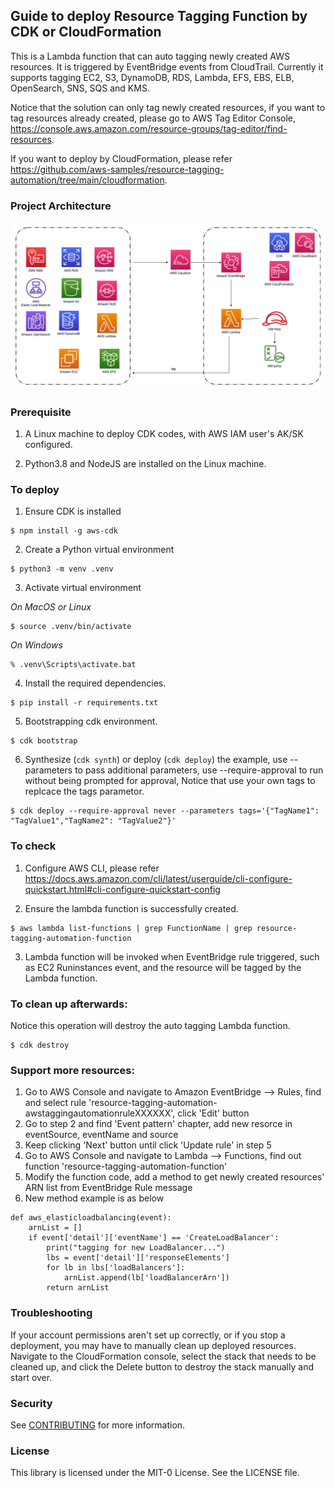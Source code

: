 ## Guide to deploy Resource Tagging Function by CDK or CloudFormation
This is a Lambda function that can auto tagging newly created AWS resources. It is triggered by EventBridge events from CloudTrail. Currently it supports tagging EC2, S3, DynamoDB, RDS, Lambda, EFS, EBS, ELB, OpenSearch, SNS, SQS and KMS.

Notice that the solution can only tag newly created resources, if you want to tag resources already created, please go to AWS Tag Editor Console, https://console.aws.amazon.com/resource-groups/tag-editor/find-resources.

If you want to deploy by CloudFormation, please refer https://github.com/aws-samples/resource-tagging-automation/tree/main/cloudformation.


### Project Architecture
![ProjectArchitecture](docs/architecture.png)


### Prerequisite
1. A Linux machine to deploy CDK codes, with AWS IAM user's AK/SK configured.

2. Python3.8 and NodeJS are installed on the Linux machine.


### To deploy
1. Ensure CDK is installed
```
$ npm install -g aws-cdk
```

2. Create a Python virtual environment
```
$ python3 -m venv .venv
```

3. Activate virtual environment

_On MacOS or Linux_
```
$ source .venv/bin/activate
```

_On Windows_
```
% .venv\Scripts\activate.bat
```

4. Install the required dependencies.

```
$ pip install -r requirements.txt
```

5. Bootstrapping cdk environment.

```
$ cdk bootstrap
```

6. Synthesize (`cdk synth`) or deploy (`cdk deploy`) the example, use --parameters to pass additional parameters, use --require-approval to run without being prompted for approval, Notice that use your own tags to replcace the tags parametor.

```
$ cdk deploy --require-approval never --parameters tags='{"TagName1": "TagValue1","TagName2": "TagValue2"}'
```


### To check
1. Configure AWS CLI, please refer https://docs.aws.amazon.com/cli/latest/userguide/cli-configure-quickstart.html#cli-configure-quickstart-config

2. Ensure the lambda function is successfully created.

```
$ aws lambda list-functions | grep FunctionName | grep resource-tagging-automation-function
```

3. Lambda function will be invoked when EventBridge rule triggered, such as EC2 Runinstances event, and the resource will be tagged by the Lambda function.


### To clean up afterwards:
Notice this operation will destroy the auto tagging Lambda function.

```
$ cdk destroy
```

### Support more resources:
1. Go to AWS Console and navigate to Amazon EventBridge --> Rules, find and select rule 'resource-tagging-automation-awstaggingautomationruleXXXXXX', click 'Edit' button
2. Go to step 2 and find 'Event pattern' chapter, add new resorce in eventSource, eventName and source
3. Keep clicking 'Next' button until click 'Update rule' in step 5
4. Go to AWS Console and navigate to Lambda --> Functions, find out function 'resource-tagging-automation-function'
5. Modify the function code, add a method to get newly created resources' ARN list from EventBridge Rule message
6. New method example is as below
```
def aws_elasticloadbalancing(event):
    arnList = []
    if event['detail']['eventName'] == 'CreateLoadBalancer':
        print("tagging for new LoadBalancer...")
        lbs = event['detail']['responseElements']
        for lb in lbs['loadBalancers']:
            arnList.append(lb['loadBalancerArn'])
        return arnList
```

### Troubleshooting
If your account permissions aren't set up correctly, or if you stop a deployment, you may have to manually clean up deployed resources. Navigate to the CloudFormation console, select the stack that needs to be cleaned up, and click the Delete button to destroy the stack manually and start over.


### Security
See [CONTRIBUTING](CONTRIBUTING.md#security-issue-notifications) for more information.


### License
This library is licensed under the MIT-0 License. See the LICENSE file.